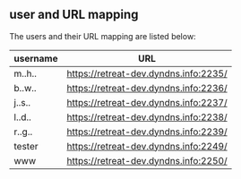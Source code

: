 ## user and URL mapping
The users and their URL mapping are listed below:

| username | URL |
|----------|-----|
| m..h..   | https://retreat-dev.dyndns.info:2235/ |
| b..w..   | https://retreat-dev.dyndns.info:2236/ |
| j..s..   | https://retreat-dev.dyndns.info:2237/ |
| l..d..   | https://retreat-dev.dyndns.info:2238/ |
| r..g..   | https://retreat-dev.dyndns.info:2239/ |
| tester   | https://retreat-dev.dyndns.info:2249/ |
| www      | https://retreat-dev.dyndns.info:2250/ |


